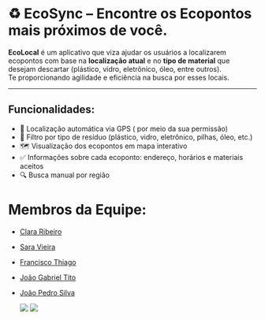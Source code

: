 # ♻️ EcoSync – Encontre os Ecopontos mais próximos de você.

**EcoLocal** é um aplicativo que viza ajudar os usuários a localizarem ecopontos com base na **localização atual** e no **tipo de material** que desejam descartar (plástico, vidro, eletrônico, óleo, entre outros).  
Te proporcionando agilidade e eficiência na busca por esses locais. 

---

##  Funcionalidades:

- 📍 Localização automática via GPS ( por meio da sua permissão) 
- 🚯 Filtro por tipo de resíduo (plástico, vidro, eletrônico, pilhas, óleo, etc.)
- 🗺️ Visualização dos ecopontos em mapa interativo
- ✅ Informações sobre cada ecoponto: endereço, horários e materiais aceitos
- 🔍 Busca manual por região


# Membros da Equipe:
- [Clara Ribeiro ](https://github.com/ClaraRibeiro09)
  
- [Sara Vieira](https://github.com/saravs858)

- [Francisco Thiago](https://github.com/thhiago09)

- [João Gabriel Tito](https://github.com/joaogtito)

- [João Pedro Silva](https://github.com/joaopedrosilva23)

  <p>
  <a href = "mailto:ecosyncofficial@gmail.com"><img src="https://img.shields.io/badge/Gmail-D14836?style=for-the-badge&logo=gmail&logoColor=white" target="_blank"></a>
  <a href = "https://trello.com/b/bVJySE7u/ecosync"><img src="https://img.shields.io/badge/Trello-%23026AA7.svg?style=for-the-badge&logo=Trello&logoColor=white" target="_blank"></a>
  </p>
